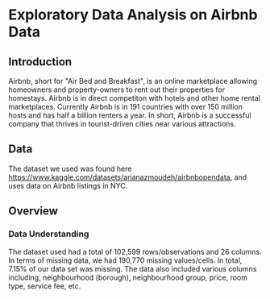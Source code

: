 # Exploratory Data Analysis on Airbnb Data

## Introduction
Airbnb, short for "Air Bed and Breakfast", is an online marketplace allowing homeowners and property-owners to rent out their properties for homestays. Airbnb is in direct competiton with hotels and other home rental marketplaces. Currently Airbnb is in 191 countries with over 150 million hosts and has half a billion renters a year. In short, Airbnb is a successful company that thrives in tourist-driven cities near various attractions. 

## Data
The dataset we used was found here https://www.kaggle.com/datasets/arianazmoudeh/airbnbopendata, and uses data on Airbnb listings in NYC.

## Overview

### Data Understanding
The dataset used had a total of 102,599 rows/observations and 26 columns. In terms of missing data, we had 190,770 missing values/cells. In total, 7.15% of our data set was missing. The data also included various columns including, neighbourhood (borough), neighbourhood group, price, room type, service fee, etc.

